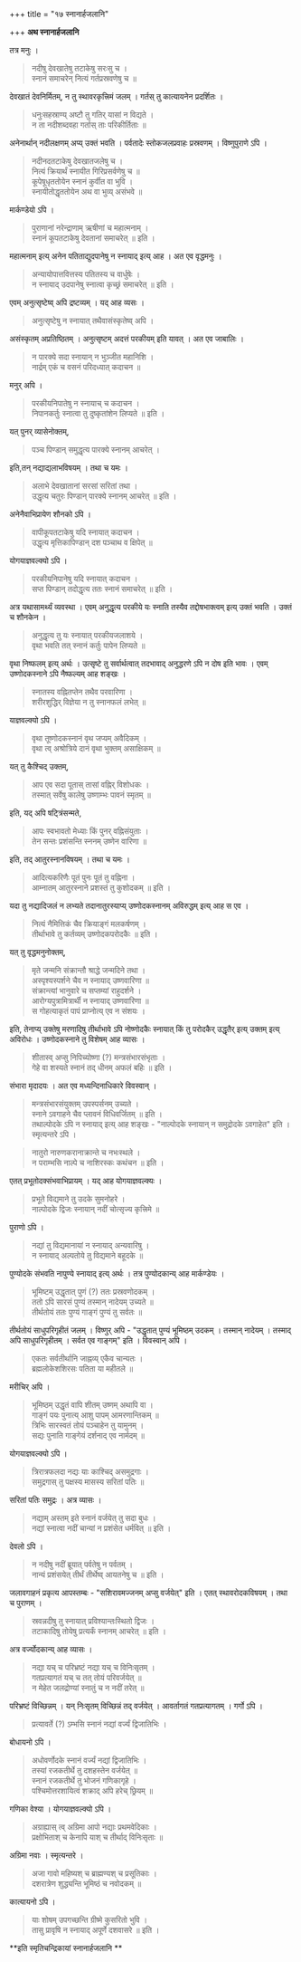 +++
title = "१७ स्नानार्हजलानि"

+++
**अथ स्नानार्हजलानि**

> 

तत्र मनुः ।

> नदीषु देवखातेषु तटाकेषु सरःसु च ।  
> स्नानं समाचरेन् नित्यं गर्तप्रस्रवणेषु च ॥

देवखातं देवनिर्मितम्, न तु स्थावरकृत्त्रिमं जलम् । गर्तस् तु कात्यायनेन प्रदर्शितः ।

> धनुःसहस्राण्य् अष्टौ तु गतिर् यासां न विद्यते ।  
> न ता नदीशब्दवहा गर्तास् ताः परिकीर्तिताः ॥

अनेनार्थान् नदीलक्षणम् अप्य् उक्तं भवति । पर्वतादेः स्तोकजलप्रवाहः प्रस्रवणम् । विष्णुपुराणे ऽपि ।

> नदीनदतटाकेषु देवखातजलेषु च ।  
> नित्यं क्रियार्थं स्नायीत गिरिप्रसर्वणेषु च ॥  
> कूपेषूधृततोयेन स्नानं कुर्वीत वा भुवि ।  
> स्नायीतोद्धृततोयेन अथ वा भुव्य् असंभवे ॥

मार्कण्डेयो ऽपि ।

> पुराणानां नरेन्द्राणाम् ऋषीणां च महात्मनाम् ।  
> स्नानं कूपतटाकेषु देवतानां समाचरेत् ॥ इति ।

महात्मनाम् इत्य् अनेन पतिताद्युदपानेषु न स्नायाद् इत्य् आह । अत एव वृद्धमनुः ।

> अन्यायोपात्तवित्तस्य पतितस्य च वार्धुषेः ।  
> न स्नायाद् उदपानेषु स्नात्वा कृच्छ्रं समाचरेत् ॥ इति ।

एवम् अनुत्सृष्टेष्व् अपि द्रष्टव्यम् । यद् आह व्यसः ।

> अनुत्सृष्टेषु न स्नायात् तथैवासंस्कृतेष्व् अपि ।

असंस्कृतम् अप्रतिष्ठितम् । अनुत्सृष्टम् अदत्तं परकीयम् इति यावत् । अत एव जाबालिः ।

> न पारक्ये सदा स्नायान् न भुञ्जीत महानिशि ।  
> नार्द्रम् एकं च वसनं परिदध्यात् कदाचन ॥

मनुर् अपि ।

> परकीयनिपातेषु न स्नायाच् च कदाचन ।  
> निपानकर्तुः स्नात्वा तु दुष्कृतांशेन लिप्यते ॥ इति ।

यत् पुनर् व्यासेनोक्तम्,

> पञ्च पिण्डान् समुद्धृत्य पारक्ये स्नानम् आचरेत् ।

इति,तन् नद्याद्यलाभविषयम् । तथा च यमः ।

> अलाभे देवखातानां सरसां सरितां तथा ।  
> उद्धृत्य चतुरः पिण्डान् पारक्ये स्नानम् आचरेत् ॥ इति ।

अनेनैवाभिप्रायेण शौनको ऽपि ।

> वापीकूपतटाकेषु यदि स्नायात् कदाचन ।  
> उद्धृत्य मृत्तिकापिण्डान् दश पञ्चाथ व क्षिपेत् ॥

योगयाज्ञवल्क्यो ऽपि ।

> परकीयनिपानेषु यदि स्नायात् कदाचन ।  
> सप्त पिण्डान् तदोद्धृत्य ततः स्नानं समाचरेत् ॥ इति ।

अत्र यथासामर्थ्यं व्यवस्था । एवम् अनुद्धृत्य परकीये यः स्नाति तस्यैव तद्दोषभाक्त्वम् इत्य् उक्तं भवति । उक्तं च शौनकेन ।

> अनुद्धृत्य तु यः स्नायात् परकीयजलाशये ।  
> वृथा भवति तत् स्नानं कर्तुः पापेन लिप्यते ॥

वृथा निष्फलम् इत्य् अर्थः । उत्सृष्टे तु सर्वार्थत्वात् तदभावाद् अनुद्धरणे ऽपि न दोष इति भावः । एवम् उष्णोदकस्नाने ऽपि नैष्फल्यम् आह शङ्खः ।

> स्नातस्य वह्नितप्तेन तथैव परवारिणा ।  
> शरीरशुद्धिर् विज्ञेया न तु स्नानफलं लभेत् ॥

याज्ञवल्क्यो ऽपि ।

> वृथा तूष्णोदकस्नानं वृथ जप्यम् अवैदिकम् ।  
> वृथा त्व् अश्रोत्रिये दानं वृथा भुक्तम् असाक्षिकम् ॥

यत् तु कैश्चिद् उक्तम्,

> आप एव सदा पूतास् तासां वह्निर् विशोधकः ।  
> तस्मात् सर्वेषु कालेषु उष्णाम्भः पावनं स्मृतम् ॥

इति, यद् अपि षट्त्रिंसन्मते,

> आपः स्वभावतो मेध्याः किं पुनर् वह्निसंयुताः ।  
> तेन सन्तः प्रशंसन्ति स्ननम् उष्णेन वारिणा ॥

इति, तद् आतुरस्नानविषयम् । तथा च यमः ।

> आदित्यकरिणैः पूतं पुनः पूतं तु वह्निना ।  
> आम्नातम् आतुरस्नाने प्रशस्तं तु कुशोदकम् ॥ इति ।

यदा तु नद्यादिजलं न लभ्यते तदानातुरस्याप्य् उष्णोदकस्नानम् अविरुद्धम् इत्य् आह स एव ।

> नित्यं नैमित्तिकं चैव क्रियाङ्गं मलकर्षणम् ।  
> तीर्थाभावे तु कर्तव्यम् उष्णोदकपरोदकैः ॥ इति ।

यत् तु वृद्धमनुनोक्तम्,

> मृते जन्मनि संक्रान्तौ श्राद्धे जन्मदिने तथा ।  
> अस्पृश्यस्पर्शने चैव न स्नायाद् उष्णवारिणा ॥  
> संक्रान्त्यां भानुवारे च सप्तम्यां राहुदर्शने ।  
> आरोग्यपुत्रामित्रार्थी न स्नायाद् उष्णवारिणा ॥  
> स गोहत्याकृतं पापं प्राप्नोत्य् एव न संशयः ।

इति, तेनाप्य् उक्तेषु मरणादिषु तीर्थाभावे ऽपि नोष्णोदकैः स्नायात् किं तु परोदकैर् उद्धृतैर् इत्य् उक्तम् इत्य् अविरोधः । उष्णोदकस्नाने तु विशेषम् आह व्यासः ।

> शीतास्व् अप्सु निपिच्योष्णा (?) मन्त्रसंभारसंभृताः ।  
> गेहे वा शस्यते स्नानं तद् धीनम् अफलं बहिः ॥ इति ।

संभारा मृदादयः । अत एव मध्यन्दिनाधिकारे विवस्वान् ।

> मन्त्रसंभारसंयुक्तम् उपस्पर्सनम् उच्यते ।  
> स्नाने ऽवगाहने चैव प्लावनं विधिवर्जितम् ॥ इति । \
तथाल्पोदके ऽपि न स्नायाद् इत्य् आह शङ्खः -  "नाल्पोदके स्नायान् न समुद्रोदके ऽवगाहेत" इति । स्मृत्यन्तरे ऽपि ।

> नातुरो नारुणकरानाक्रान्ते च नभःस्थले ।  
> न पराम्भसि नाल्पे च नाशिरस्कः कथंचन ॥ इति ।

एतत् प्रभूतोदक्संभवाभिप्रायम् । यद् आह योगयाज्ञवल्क्यः ।

> प्रभूते विद्यमाने तु उदके सुमनोहरे ।  
> नाल्पोदके द्विजः स्नायान् नदीं चोत्सृज्य कृत्त्रिमे ॥

पुराणो ऽपि ।

> नद्यां तु विद्यमानायां न स्नायाद् अन्यवारिषु ।  
> न स्नायाद् अल्पतोये तु विद्यमाने बहूदके ॥

पुण्योदके संभवति नापुण्ये स्नायाद् इत्य् अर्थः । तत्र पुण्योदकान्य् आह मार्कण्डेयः ।

> भूमिष्टम् उद्धृतात् पुणं (?) ततः प्रस्रवणोदकम् ।  
> ततो ऽपि सारसं पुण्यं तस्मान् नादेयम् उच्यते ॥  
> तीर्थतोयं ततः पुण्यं गाङ्गं पुण्यं तु सर्वतः ॥

तीर्थतोयं साधुपरिगृहीतं जलम् । विष्णुर् अपि -  "उद्धृतात् पुण्यं भूमिष्ठम् उदकम् । तस्मान् नादेयम् । तस्माद् अपि साधुपरिगृहीतम् । सर्वत एव गाङ्गम्" इति । विवस्वान् अपि ।

> एकतः सर्वतीर्थानि जाह्नव्य् एकैव चान्यतः ।  
> ब्रह्मलोकेशशिरसः पतिता या महीतले ॥

मरीचिर् अपि ।

> भूमिष्ठम् उद्धृतं वापि शीतम् उष्णम् अथापि वा ।  
> गाङ्गं पयः पुनात्य् आशु पापम् आमरणान्तिकम् ॥  
> त्रिभिः सारस्वतं तोयं पञ्चाहेन तु यामुनम् ।  
> सद्यः पुनाति गाङ्गेयं दर्शनाद् एव नार्मदम् ॥

योगयाज्ञवल्क्यो ऽपि ।

> त्रिरात्रफलदा नद्यः याः काश्चिद् असमुद्रगाः ।  
> समुद्रगास् तु पक्षस्य मासस्य सरितां पतिः ॥

सरितां पतिः समुद्रः । अत्र व्यासः ।

> नद्याम् अस्तम् इते स्नानं वर्जयेत् तु सदा बुधः ।  
> नद्यां स्नात्वा नदीं चान्यां न प्रशंसेत धर्मवित् ॥ इति ।

देवलो ऽपि ।

> न नदीषु नदीं ब्रूयात् पर्वतेषु न पर्वतम् ।  
> नान्यं प्रशंसयेत् तीर्थं तीर्थेष्व् आयतनेषु च ॥ इति ।

जलावगाहनं प्रकृत्य आपस्तम्बः -  "सशिरावमज्जनम् अप्सु वर्जयेत्" इति । एतत् स्थावरोदकविषयम् । तथा च पुराणम् ।

> स्रवन्नदीषु तु स्नायात् प्रविश्यान्तःस्थितो द्विजः ।  
> तटाकादिषु तोयेषु प्रत्यर्कं स्नानम् आचरेत् ॥ इति ।

अत्र वर्ज्योदकान्य् आह व्यासः ।

> नद्या यच् च परिभ्रष्टं नद्या यच् च विनिःसृतम् ।  
> गतप्रत्यागतं यच् च तत् तोयं परिवर्जयेत् ॥  
> न मेहेत जलद्रोण्यां स्नातुं च न नदीं तरेत् ॥

परिभ्रष्टं विच्छिन्नम् । यन् निःसृतम् विच्छिन्नं तद् वर्जयेत् । आवर्तागतं गतप्रत्यागतम् । गर्गो ऽपि ।

> प्रत्यावर्ते (?) ऽम्भसि स्नानं नद्यां वर्ज्यं द्विजातिभिः ।

बोधायनो ऽपि ।

> अधोवर्णोदके स्नानं वर्ज्यं नद्यां द्विजातिभिः ।  
> तस्यां रजकतीर्थे तु दशहस्तेन वर्जयेत् ॥  
> स्नानं रजकतीर्थे तु भोजनं गणिकागृहे ।  
> पश्चिमोत्तरशायित्वं शक्राद् अपि हरेच् छ्रियम् ॥

गणिका वेश्या । योगयाज्ञवल्क्यो ऽपि ।

> अग्राह्यास् त्व् अग्रिमा आपो नद्याः प्रथमवेदिकाः ।  
> प्रक्षोभिताश् च केनापि याश् च तीर्थाद् विनिःसृताः ॥

अग्रिमा नवाः । स्मृत्यन्तरे ।

> अजा गावो महिष्यश् च ब्राह्मण्यश् च प्रसूतिकाः ।  
> दशरात्रेण शुद्ध्यन्ति भूमिष्ठं च नवोदकम् ॥

कात्यायनो ऽपि ।

> याः शोषम् उपगच्छन्ति ग्रीष्मे कुसरितो भुवि ।  
> तासु प्रावृषि न स्नायाद् अपूर्णे दशवासरे ॥ इति ।

**इति स्मृतिचन्द्रिकायां स्नानार्हजलानि **
